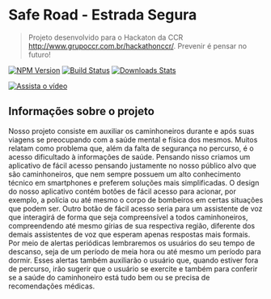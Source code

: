 # Safe Road - Estrada Segura

> Projeto desenvolvido para o Hackaton da CCR http://www.grupoccr.com.br/hackathonccr/.
> Prevenir é pensar no futuro!

[![NPM Version][npm-image]][npm-url]
[![Build Status][travis-image]][travis-url]
[![Downloads Stats][npm-downloads]][npm-url]

[![Assista o vídeo](https://i.imgur.com/72t9ppp.png)](https://www.youtube.com/watch?v=L2ml9JdbKLU)

## Informações sobre o projeto

Nosso projeto consiste em auxiliar os caminhoneiros durante e após suas viagens se preocupando com a saúde mental e física dos mesmos. Muitos relatam como problema que, além da falta de segurança no percurso, é o acesso dificultado à informações de saúde. Pensando nisso criamos um aplicativo de fácil acesso pensando justamente no nosso público alvo que são caminhoneiros, que nem sempre possuem um alto conhecimento técnico em smartphones e preferem soluções mais simplificadas. O design do nosso aplicativo contém botões de fácil acesso para acionar, por exemplo, a polícia ou até mesmo o corpo de bombeiros em certas situações que podem ser. Outro botão de fácil acesso seria para um assistente de voz que interagirá de forma que seja compreensível a todos caminhoneiros, compreendendo até mesmo gírias de sua respectiva região, diferente dos demais assistentes de voz que esperam apenas respostas mais formais. Por meio de alertas periódicas lembraremos os usuários do seu tempo de descanso, seja de um período de meia hora ou até mesmo um período para dormir. Esses alertas também auxiliarão o usuário que, quando estiver fora de percurso, irão sugerir que o usuário se exercite e também para conferir se a saúde do caminhoneiro está tudo bem ou se precisa de recomendações médicas.

<!-- Markdown link & img dfn's -->

[npm-image]: https://img.shields.io/npm/v/datadog-metrics.svg?style=flat-square
[npm-url]: https://npmjs.org/package/datadog-metrics
[npm-downloads]: https://img.shields.io/npm/dm/datadog-metrics.svg?style=flat-square
[travis-image]: https://img.shields.io/travis/dbader/node-datadog-metrics/master.svg?style=flat-square
[travis-url]: https://travis-ci.org/dbader/node-datadog-metrics
